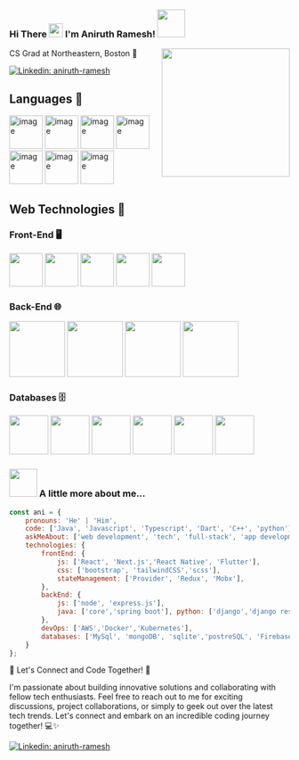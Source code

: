 ### Hi There <img src="https://media.giphy.com/media/hvRJCLFzcasrR4ia7z/giphy.gif" width="25px"> I'm Aniruth Ramesh! <img src="https://media.giphy.com/media/12oufCB0MyZ1Go/giphy.gif" width="50">

<img align='right' src="https://media.giphy.com/media/M9gbBd9nbDrOTu1Mqx/giphy.gif" width="230">
CS Grad at Northeastern, Boston 🌱
</em></p>

[![Linkedin: aniruth-ramesh](https://img.shields.io/badge/AniruthRamesh%20-blue?style=flat-square&logo=linkedin&labelColor=blue&link=https://www.linkedin.com/in/aniruth-ramesh/)](https://www.linkedin.com/in/aniruth-ramesh/)



## Languages 🚀

<img src="https://cdn.jsdelivr.net/gh/devicons/devicon/icons/javascript/javascript-original.svg" alt="image" width="60px" /> <img src="https://cdn.jsdelivr.net/gh/devicons/devicon/icons/typescript/typescript-original.svg" alt="image" width="60px" /> 
<img src="https://cdn.jsdelivr.net/gh/devicons/devicon/icons/java/java-original.svg" alt="image" width="60px" /> 
<img src="https://cdn.jsdelivr.net/gh/devicons/devicon/icons/python/python-original.svg" alt="image" width="60px" /> 
<img src="https://cdn.jsdelivr.net/gh/devicons/devicon/icons/cplusplus/cplusplus-original.svg" alt="image" width="60px" /> 
<img src="https://cdn.jsdelivr.net/gh/devicons/devicon/icons/dart/dart-original.svg" alt="image" width="60px" /> 
<img src="https://cdn.jsdelivr.net/gh/devicons/devicon/icons/swift/swift-original.svg" alt="image" width="60px" /> 

## Web Technologies 🔧
  
### Front-End 🖥️
 <img src="https://cdn.jsdelivr.net/gh/devicons/devicon/icons/react/react-original.svg" width="60px" /> <img src="https://cdn.jsdelivr.net/gh/devicons/devicon/icons/bootstrap/bootstrap-original.svg" width="60px" />  <img src="https://cdn.jsdelivr.net/gh/devicons/devicon/icons/flutter/flutter-original.svg" width="60px" />  <img src="https://cdn.jsdelivr.net/gh/devicons/devicon/icons/redux/redux-original.svg" width="60px" /> <img src="https://cdn.jsdelivr.net/gh/devicons/devicon/icons/tailwindcss/tailwindcss-plain.svg" width="60px" />
        
### Back-End 🌐

<img src="https://cdn.jsdelivr.net/gh/devicons/devicon/icons/nodejs/nodejs-plain-wordmark.svg" width="100px" /> <img src="https://cdn.jsdelivr.net/gh/devicons/devicon/icons/spring/spring-original-wordmark.svg" width="100px" /> <img src="https://cdn.jsdelivr.net/gh/devicons/devicon/icons/express/express-original.svg" width="100px" /> <img src="https://cdn.jsdelivr.net/gh/devicons/devicon/icons/django/django-plain-wordmark.svg" width="100px" />
          
  
### Databases 🗄️

<img src="https://cdn.jsdelivr.net/gh/devicons/devicon/icons/mysql/mysql-original-wordmark.svg" width="70px" /> <img src="https://cdn.jsdelivr.net/gh/devicons/devicon/icons/mongodb/mongodb-plain-wordmark.svg" width="70px" /> <img src="https://cdn.jsdelivr.net/gh/devicons/devicon/icons/sqlite/sqlite-original-wordmark.svg" width="70px" /> <img src="https://cdn.jsdelivr.net/gh/devicons/devicon/icons/postgresql/postgresql-plain-wordmark.svg" width="70px" /> <img src="https://cdn.jsdelivr.net/gh/devicons/devicon/icons/firebase/firebase-plain-wordmark.svg" width="70px" /> <img src="https://cdn.jsdelivr.net/gh/devicons/devicon/icons/amazonwebservices/amazonwebservices-original.svg" width="70px" />
          

### <img src="https://media.giphy.com/media/VgCDAzcKvsR6OM0uWg/giphy.gif" width="50"> A little more about me...

```javascript
const ani = {
	pronouns: 'He' | 'Him',
	code: ['Java', 'Javascript', 'Typescript', 'Dart', 'C++', 'python'],
	askMeAbout: ['web development', 'tech', 'full-stack', 'app development', 'photography', 'gaming', 'travel'],
	technologies: {
		frontEnd: {
			js: ['React', 'Next.js','React Native', 'Flutter'],
			css: ['bootstrap', 'tailwindCSS','scss'],
			stateManagement: ['Provider', 'Redux', 'Mobx'],
		},
		backEnd: {
			js: ['node', 'express.js'],
			java: ['core','spring boot'], python: ['django','django rest'],
		},
		devOps: ['AWS','Docker','Kubernetes'],
		databases: ['MySql', 'mongoDB', 'sqlite','postreSQL', 'Firebase', 'Amazon DynamoDB']
	}
};
```
🌟 Let's Connect and Code Together! 🚀

I'm passionate about building innovative solutions and collaborating with fellow tech enthusiasts. Feel free to reach out to me for exciting discussions, project collaborations, or simply to geek out over the latest tech trends. Let's connect and embark on an incredible coding journey together! 💻✨

[![Linkedin: aniruth-ramesh](https://img.shields.io/badge/AniruthRamesh%20-blue?style=flat-square&logo=linkedin&labelColor=blue&link=https://www.linkedin.com/in/aniruth-ramesh/)](https://www.linkedin.com/in/aniruth-ramesh/) 

<!--
**AniruthRamesh/AniruthRamesh** is a ✨ _special_ ✨ repository because its `README.md` (this file) appears on your GitHub profile.

Here are some ideas to get you started:

- 🔭 I’m currently working on ...
- 🌱 I’m currently learning ...
- 👯 I’m looking to collaborate on ...
- 🤔 I’m looking for help with ...
- 💬 Ask me about ...
- 📫 How to reach me: ...
- 😄 Pronouns: ...
- ⚡ Fun fact: ...
-->
